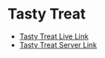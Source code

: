 # Tasty Treat


- [Tasty Treat Live Link](https://my-restaurant-server-six.vercel.app/) 
- [Tasty Treat Server Link](https://my-restaurant-server-six.vercel.app/) 
